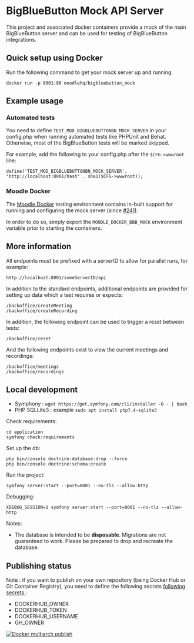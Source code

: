 # BigBlueButton Mock API Server

This project and associated docker containers provide a mock of the main BigBlueButton server and can be used for
testing of BigBlueButton integrations.

## Quick setup using Docker
Run the following command to get your mock server up and running:
   ```
   docker run -p 8001:80 moodlehq/bigbluebutton_mock
   ```

## Example usage
### Automated tests
You need to define `TEST_MOD_BIGBLUEBUTTONBN_MOCK_SERVER` in your config.php when running automated tests like PHPUnit and Behat. 
Otherwise, most of the BigBlueButton tests will be marked skipped.

For example, add the following to your config.php after the `$CFG->wwwroot` line:
   ```
   define('TEST_MOD_BIGBLUEBUTTONBN_MOCK_SERVER', "http://localhost:8001/hash" . sha1($CFG->wwwroot));
   ```

### Moodle Docker
The [Moodle Docker](https://github.com/moodlehq/moodle-docker) testing environment contains in-built support for running and
configuring the mock server (since [#241](https://github.com/moodlehq/moodle-docker/pull/241)).

In order to do so, simply export the `MOODLE_DOCKER_BBB_MOCK` environment variable prior to starting the containers.

## More information
All endpoints must be prefixed with a serverID to allow for parallel runs, for example:

```
http://localhost:8001/someServerID/api
```

In addition to the standard endpoints, additional endpoints are provided for setting up data which a test requires or expects:
```
/backoffice/createMeeting
/backoffice/createRecording
```

In addition, the following endpoint can be used to trigger a reset between tests:
```
/backoffice/reset
```

And the following endpoints exist to view the current meetings and recordings:
```
/backoffice/meetings
/backoffice/recordings
```

## Local development

* Symphony : `wget https://get.symfony.com/cli/installer -O - | bash`
* PHP SQLLite3 : example `sudo apt install php7.4-sqlite3`


Check requirements:

    cd application
    symfony check:requirements

Set up the db:

    php bin/console doctrine:database:drop --force
    php bin/console doctrine:schema:create

Run the project:

    symfony server:start --port=8001 --no-tls --allow-http

Debugging:

    XDEBUG_SESSION=1 symfony server:start --port=8001 --no-tls --allow-http

Notes:

* The database is intended to be **disposable**. Migrations are not guaranteed to work. Please be prepared to drop and
  recreate the database.


## Publishing status

Note : if you want to publish on your own repository (being Docker Hub or Git Container Registry), you need to define the
following secrets [following secrets ](https://docs.github.com/en/actions/security-guides/encrypted-secrets):
* DOCKERHUB_OWNER
* DOCKERHUB_TOKEN
* DOCKERHUB_USERNAME
* GH_OWNER

[![Docker multiarch publish](https://github.com/moodlehq/bigbluebutton_mock/actions/workflows/build_and_publish.yml/badge.svg)](https://github.com/moodlehq/bigbluebutton_mock/actions/workflows/build_and_publish.yml)
